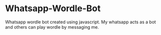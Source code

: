 # Whatsapp-Wordle-Bot

Whatsapp wordle bot created using javascript. 
My whatsapp acts as a bot and others can play wordle by messaging me.
